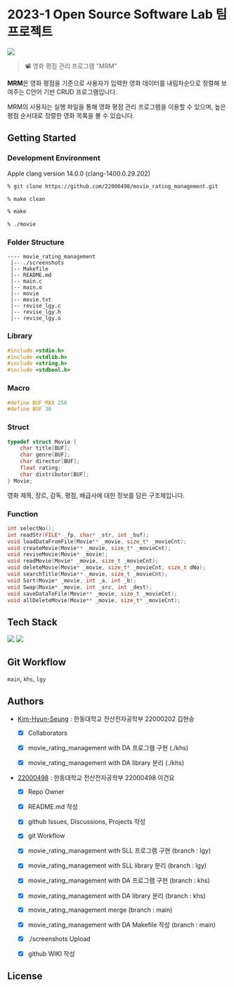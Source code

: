 # 2023-1 Open Source Software Lab 팀 프로젝트

![](https://cdn.pixabay.com/photo/2016/01/22/08/17/banner-1155437_1280.png)

> 📽️ 영화 평점 관리 프로그램 "MRM"

**MRM**은 영화 평점을 기준으로 사용자가 입력한 영화 데이터를 내림차순으로 정렬해 보여주는 C언어 기반 CRUD 프로그램입니다.

MRM의 사용자는 실행 파일을 통해 영화 평점 관리 프로그램을 이용할 수 있으며, 높은 평점 순서대로 정렬한 영화 목록을 볼 수 있습니다.

## Getting Started
### Development Environment
Apple clang version 14.0.0 (clang-1400.0.29.202)

```zsh 
% git clone https://github.com/22000498/movie_rating_management.git

% make clean

% make

% ./movie
```

### Folder Structure
```
---- movie_rating_management
 |-- ./screenshots
 |-- Makefile
 |-- README.md
 |-- main.c
 |-- main.o
 |-- movie
 |-- movie.txt
 |-- revise_lgy.c
 |-- revise_lgy.h
 |-- revise_lgy.o
```

### Library
```C
#include <stdio.h>
#include <stdlib.h>
#include <string.h>
#include <stdbool.h>
```

### Macro
```C
#define BUF_MAX 256
#define BUF 30
```

### Struct
```C
typedef struct Movie {
    char title[BUF];
    char genre[BUF];
    char director[BUF];
    float rating;
    char distributor[BUF];
} Movie;
```
영화 제목, 장르, 감독, 평점, 배급사에 대한 정보를 담은 구조체입니다.
### Function 
```C
int selectNo();
int readStr(FILE* _fp, char* _str, int _buf);
void loadDataFromFile(Movie** _movie, size_t* _movieCnt);
void createMovie(Movie** _movie, size_t* _movieCnt);
void reviseMovie(Movie* _movie);
void readMovie(Movie* _movie, size_t _movieCnt);
void deleteMovie(Movie* _movie, size_t* _movieCnt, size_t dNo);
void searchTitle(Movie** _movie, size_t _movieCnt);
void Sort(Movie* _movie, int _a, int _b);
void Swap(Movie* _movie, int _src, int _dest);
void saveDataToFile(Movie** _movie, size_t _movieCnt);
void allDeleteMovie(Movie** _movie, size_t* _movieCnt);
```

## Tech Stack
<img src="https://img.shields.io/badge/c-00599C?style=for-the-badge&logo=c%2B%2B&logoColor=white"> <img src="https://img.shields.io/badge/git-F05032?style=for-the-badge&logo=git&logoColor=white">

## Git Workflow

`main`, `khs`, `lgy`

## Authors
* [Kim-Hyun-Seung](https://github.com/Kim-Hyun-Seung) : 한동대학교 전산전자공학부 22000202 김현승

  - [X] Collaborators
  
  - [X] movie_rating_management with DA 프로그램 구현 (./khs)

  - [X] movie_rating_management with DA library 분리 (./khs)
 
* [22000498](https://github.com/22000498) : 한동대학교 전산전자공학부 22000498 이건요

  - [X] Repo Owner
  
  - [X] README.md 작성
  
  - [X] github Issues, Discussions, Projects 작성

  - [X] git Workflow

  - [X] movie_rating_management with SLL 프로그램 구현 (branch : lgy)

  - [X] movie_rating_management with SLL library 분리 (branch : lgy)
  
  - [X] movie_rating_management with DA 프로그램 구현 (branch : khs)
  
  - [X] movie_rating_management with DA library 분리 (branch : khs)

  - [X] movie_rating_management merge (branch : main)

  - [X] movie_rating_management with DA Makefile 작성 (branch : main)

  - [X] ./screenshots Upload

  - [X] github WIKI 작성

## License

